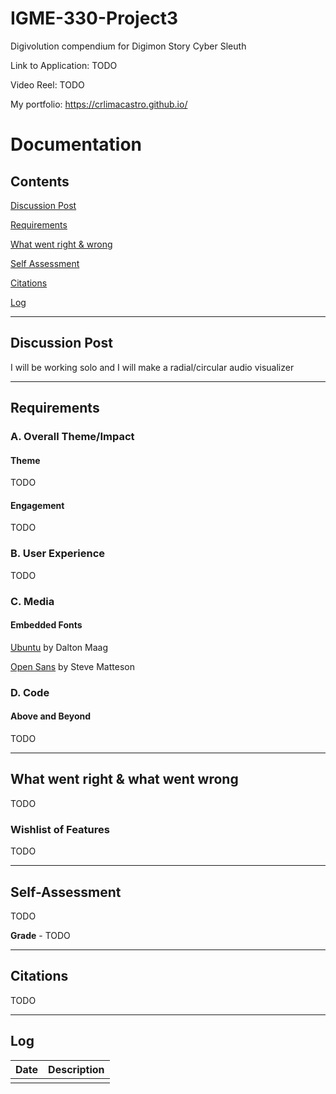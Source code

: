 # IGME-330-Project3
Digivolution compendium for Digimon Story Cyber Sleuth

Link to Application: TODO

Video Reel: TODO

My portfolio: <https://crlimacastro.github.io/>

# Documentation

## Contents

[Discussion Post](#Discussion-Post)

[Requirements](#Requirements)

[What went right & wrong](#What-went-right-&-what-went-wrong)

[Self Assessment](#Self-Assessment)

[Citations](#Citations)

[Log](#Log)

------------------------------------

## Discussion Post

I will be working solo and I will make a radial/circular audio visualizer

------------------------------------

## Requirements

### A. Overall Theme/Impact

#### Theme

TODO

#### Engagement

TODO

### B. User Experience

TODO

### C. Media

#### Embedded Fonts

[Ubuntu](https://fonts.google.com/specimen/Ubuntu) by Dalton Maag

[Open Sans](https://fonts.google.com/specimen/Open+Sans) by Steve Matteson

### D. Code

#### Above and Beyond

TODO

------------------------------------

## What went right & what went wrong

TODO

### Wishlist of Features

TODO

------------------------------------

## Self-Assessment

TODO

**Grade** - TODO

------------------------------------

## Citations

TODO

------------------------------------

## Log

| Date | Description |
|:----:|-------------|
|      |             |